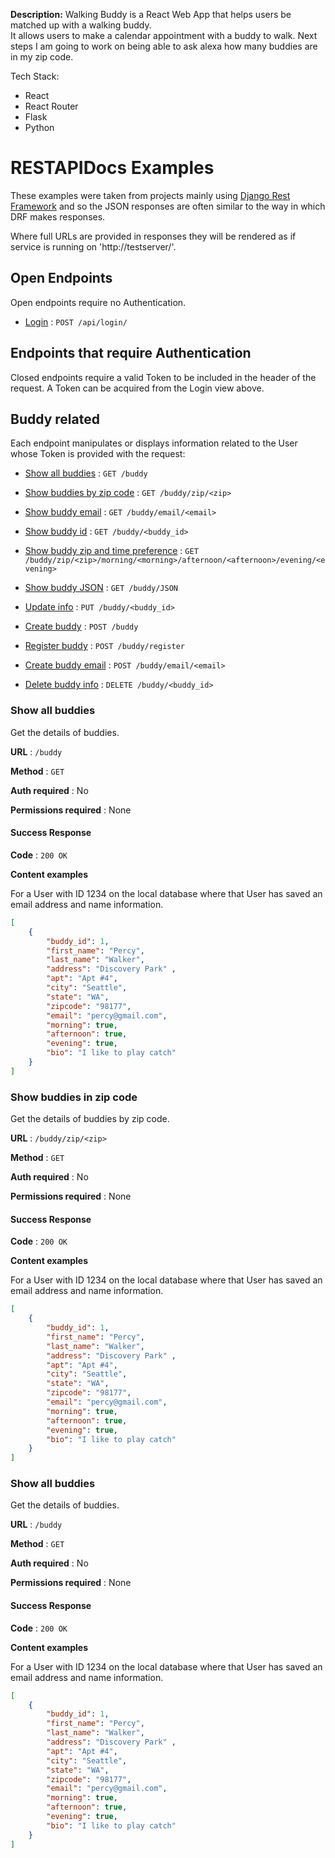  **Description:**
 Walking Buddy is a React Web App that helps users be matched up with a walking buddy.  
 It allows users to make a calendar appointment with a buddy to walk. Next steps I am going to work on being able to ask alexa how many buddies are in my zip code.  

 Tech Stack:
 * React 
 * React Router
 * Flask
 * Python
 
# RESTAPIDocs Examples

These examples were taken from projects mainly using [Django Rest
Framework](https://github.com/tomchristie/django-rest-framework) and so the
JSON responses are often similar to the way in which DRF makes responses.

Where full URLs are provided in responses they will be rendered as if service
is running on 'http://testserver/'.

## Open Endpoints

Open endpoints require no Authentication.

* [Login](login.md) : `POST /api/login/`

## Endpoints that require Authentication

Closed endpoints require a valid Token to be included in the header of the
request. A Token can be acquired from the Login view above.

## Buddy related

Each endpoint manipulates or displays information related to the User whose Token is provided with the request:

* [Show all buddies](user/get.md) : `GET /buddy`
* [Show buddies by zip code](user/get.md) : `GET /buddy/zip/<zip>`
* [Show buddy email](user/get.md) : `GET /buddy/email/<email>`
* [Show buddy id](user/get.md) : `GET /buddy/<buddy_id>`
* [Show buddy zip and time preference](user/get.md) : `GET /buddy/zip/<zip>/morning/<morning>/afternoon/<afternoon>/evening/<evening>`
* [Show buddy JSON](user/get.md) : `GET /buddy/JSON`

* [Update info](user/get.md) : `PUT /buddy/<buddy_id>`
* [Create buddy](user/put.md) : `POST /buddy`
* [Register buddy](user/put.md) : `POST /buddy/register`
* [Create buddy email](user/get.md) : `POST /buddy/email/<email>`
* [Delete buddy info](user/get.md) : `DELETE /buddy/<buddy_id>`

### Show all buddies

Get the details of buddies.

**URL** : `/buddy`

**Method** : `GET`

**Auth required** : No

**Permissions required** : None

#### Success Response

**Code** : `200 OK`

**Content examples**

For a User with ID 1234 on the local database where that User has saved an email address and name information.

```json
[
    {
        "buddy_id": 1,
        "first_name": "Percy",
        "last_name": "Walker",
        "address": "Discovery Park" ,
        "apt": "Apt #4",
        "city": "Seattle",
        "state": "WA",
        "zipcode": "98177",
        "email": "percy@gmail.com",
        "morning": true,
        "afternoon": true,
        "evening": true,
        "bio": "I like to play catch"
    }
]
```

### Show buddies in zip code

Get the details of buddies by zip code.

**URL** : `/buddy/zip/<zip>`

**Method** : `GET`

**Auth required** : No

**Permissions required** : None

#### Success Response

**Code** : `200 OK`

**Content examples**

For a User with ID 1234 on the local database where that User has saved an email address and name information.

```json
[
    {
        "buddy_id": 1,
        "first_name": "Percy",
        "last_name": "Walker",
        "address": "Discovery Park" ,
        "apt": "Apt #4",
        "city": "Seattle",
        "state": "WA",
        "zipcode": "98177",
        "email": "percy@gmail.com",
        "morning": true,
        "afternoon": true,
        "evening": true,
        "bio": "I like to play catch"
    }
]
```
### Show all buddies

Get the details of buddies.

**URL** : `/buddy`

**Method** : `GET`

**Auth required** : No

**Permissions required** : None

#### Success Response

**Code** : `200 OK`

**Content examples**

For a User with ID 1234 on the local database where that User has saved an
email address and name information.

```json
[
    {
        "buddy_id": 1,
        "first_name": "Percy",
        "last_name": "Walker",
        "address": "Discovery Park" ,
        "apt": "Apt #4",
        "city": "Seattle",
        "state": "WA",
        "zipcode": "98177",
        "email": "percy@gmail.com",
        "morning": true,
        "afternoon": true,
        "evening": true,
        "bio": "I like to play catch"
    }
]
```






